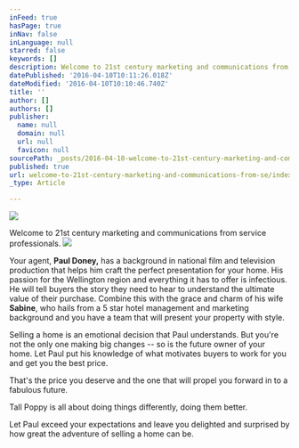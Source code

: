 ```yaml
---
inFeed: true
hasPage: true
inNav: false
inLanguage: null
starred: false
keywords: []
description: Welcome to 21st century marketing and communications from service professionals.
datePublished: '2016-04-10T10:11:26.018Z'
dateModified: '2016-04-10T10:10:46.740Z'
title: ''
author: []
authors: []
publisher:
  name: null
  domain: null
  url: null
  favicon: null
sourcePath: _posts/2016-04-10-welcome-to-21st-century-marketing-and-communications-from-se.md
published: true
url: welcome-to-21st-century-marketing-and-communications-from-se/index.html
_type: Article

---
```

![](https://the-grid-user-content.s3-us-west-2.amazonaws.com/56d4f63e-41ee-4d90-a8db-b9afe10bf471.jpg)

Welcome to 21st century marketing and communications from service professionals.
![](https://the-grid-user-content.s3-us-west-2.amazonaws.com/e17940f7-c388-485f-8017-d6d2e09cd850.jpg)

Your agent, **Paul Doney,** has a background in national film and television production that helps him craft the perfect presentation for your home. His passion for the Wellington region and everything it has to offer is infectious. He will tell buyers the story they need to hear to understand the ultimate value of their purchase. Combine this with the grace and charm of his wife **Sabine**, who hails from a 5 star hotel management and marketing background and you have a team that will present your property with style.  

Selling a home is an emotional decision that Paul understands. But you're not the only one making big changes -- so is the future owner of your home. Let Paul put his knowledge of what motivates buyers to work for you and get you the best price.

That's the price you deserve and the one that will propel you forward in to a fabulous future.

Tall Poppy is all about doing things differently, doing them better.

Let Paul exceed your expectations and leave you delighted and surprised by how great the adventure of selling a home can be.